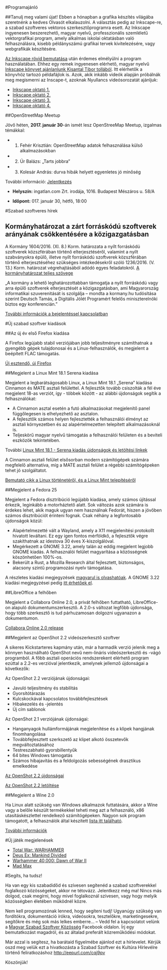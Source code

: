 #Programajánló

##Tanulj meg valami újat!
Ebben a hónapban a grafika készítés világába szeretnénk a kedves Olvasót elkalauzolni. A választás pedig az Inkscape-re, a szabad szoftveres vektoros szerkesztőprogramra esett.
Az Inkscape ingyenesen beszerezhető, magyar nyelvű, professzionális szemléletű vektorgrafikai program, amely alkalmas iskolai oktatásban való felhasználásra, kisebb példányszámú grafikai tervek kivitelezésére, vagy webgrafikák készítésére.

[Az Inkscape rövid bemutatása](http://inkscape.hu/az-inkscape-rol/) után érdemes elmélyülni a program használatában. Ehhez egy remek ingyenesen elérhető, magyar nyelvű [Inkscape könyvet ajánlanlunk Kisantal Tibor tollából](http://inkscape.hu/letoltesek/). Itt elérhetők a könyvhöz tartozó példafájlok is.
Azok, akik inkább videók alapján próbálnák meg megismerni az Inscape-t, azoknak Nyullancs videósorozatát ajánljuk:
* [Inkscape oktató 1.](https://www.youtube.com/watch?v=up3ttaS_62M)
* [Inkscape oktató 2.](https://www.youtube.com/watch?v=IaQOTfQtR-o)
* [Inkscape oktató 3.](https://www.youtube.com/watch?v=ytecUtrMMwo)
* [Inkscape oktató 4.](https://www.youtube.com/watch?v=K-J-MwNQQ9U)

##OpenStreetMap Meetup

Jövő héten, **2017. január 30**-án ismét lesz OpenStreeMap Meetup, izgalmas témákkal:

* 1. Fehér Krisztián: OpenStreetMap adatok felhasználása külső alkalmazásokban
* 2. Úr Balázs: „Tarts jobbra”
* 3. Kolesár András: durva hibák helyett egyenletes jó minőség

További információ: [Jelentkezés](https://www.meetup.com/OpenStreetMap-Hungary/events/236964572/)

* **Helyszín:** ingatlan.com Zrt. irodája, 1016. Budapest Mészáros u. 58/A

* **Időpont:** 017. január 30, hétfő, 18:00


#Szabad szoftveres hírek

## Kormányhatározat a zárt forráskódú szoftverek arányának csökkentésére a közigazgatásban
A Kormány 1604/2016. (XI. 8.) Korm. határozata a nyílt forráskódú szoftverek közszférában történő elterjesztéséről, valamint a nyílt szabványokra épülő, illetve nyílt forráskódú szoftverek közszférában történő elterjesztéséhez szükséges intézkedésekről szóló 1236/2016. (V. 13.) Korm. határozat végrehajtásából adódó egyes feladatokról.
[A kormányhatározat teljes szövege](https://linuxmint.hu/hir/2016/11/kormanyhatarozat-a-zart-forraskodu-szoftverek-aranyanak-csokkentesere-a-kozigazgatasban)

„A kormány a lehető leghatározottabban támogatja a nyílt forráskódú vagy arra épülő szoftverek elterjesztését a közigazgatásban, ami Magyarország informatikai szuverenitását is szolgálja – mondta a kormany.hu tudósítása szerint Deutsch Tamás, a Digitális Jólét Programért felelős miniszterelnöki biztos egy konferencián.”

[További információk a bejelentéssel kapcsolatban](https://itcafe.hu/hir/deutsch_nyilt_forras_kormany_nisz.html)


#Új szabad szoftver kiadások

##Az új év első Firefox kiadása

A Firefox legújabb stabil verziójában jobb teljesítményre számíthatnak a gyengébb gépek tulajdonosai és a Linux-felhasználók, és megjelent a beépített FLAC támogatás.

[Új esztendő, új Firefox](https://itcafe.hu/hir/mozilla_firefox_51.html)


##Megjelent a Linux Mint 18.1 Serena kiadása

Megjelent a legbarátságosabb Linux, a Linux Mint 18.1 „Serena” kiadása Cinnamon és MATE asztali felülettel. A fejlesztők tovább csiszolták a fél éve megjelent 18-as verziót, így - többek között - az alábbi újdonságok segítik a felhasználókat:
* A Cinnamon asztal esetén a futó alkalmazásokat megjelenítő panel függőlegesen is elhelyezhető az asztalon.
* A fejlesztők számos helyen fejlesztették a felhasználói élményt az asztali környezetben és az alapértelmezetten telepített alkalmazásoknál is.
* Teljeskörű magyar nyelvű támogatás a felhasználói felületen és a beviteli eszközök tekintetében.

További [Linux Mint 18.1 - Serena kiadás újdonságok és letöltési linkek](https://linuxmint.hu/hir/2016/12/megjelent-a-linux-mint-181-serena-cinnamon-es-mate-kiadasa)

A Cinnamon asztali felület elsősorban modern számítógépek számára megfelelő alternatíva, míg a MATE asztali felület a régebbi számítógépeken tehet jó szolgáltatot.

[Bemutató cikk a Linux történetéről, és a Linux Mint telepítéséről](https://linuxmint.hu/hir/2015/08/a-baratsagos-linux)

##Megjelent a Fedora 25

Megjelent a Fedora disztribúció legújabb kiadása, amely számos újítással érkezik, leginkább a motorháztető alatt. Sok változás azok számára is érdekes lehet, akik maguk ugyan nem használnak Fedorát, hiszen a jövőben számos disztribúciót érinteni fognak. Csak néhány a legfontosabb újdonságok közül:
* Alapértelmezetté vált a Wayland, amely a X11 megjelenítési protokollt hivatott leváltani. Ez egy igen fontos mérföldkő, a fejlesztők végre szakíthatnak az idestova 30 éves X-kiszolgálóval.
* Megérkezett a GNOME 3.22, amely talán az eddig megjelent legjobb GNOME kiadás. A felhasználói felület magyarítása a közösségnek köszönhetően 100%-os.
* Bekerült a Rust, a Mozilla Research által fejlesztett, biztonságos, alacsony szintű programozási nyelv támogatása.

A részletes kiadási megjegyzések [magyarul is olvashatóak](https://itcafe.hu/cikk/fedora_25_linux). A GNOME 3.22 kiadási megjegyzései pedig [itt érhetőek el](https://help.gnome.org/misc/release-notes/3.22/index.html.hu).

##LibreOffice a felhőben

Megjelent a Collabora Online 2.0, a privát felhőben futtatható, LibreOffice-on alapuló dokumentumszerkesztő. A 2.0-s változat legfőbb újdonsága, hogy több szerkesztő is tud párhuzamosan dolgozni ugyanazon a dokumentumon.

[Collabora Online 2.0 release](https://www.collaboraoffice.com/release-news/collabora-online-2-0-release/)


##Megjelent az OpenShot 2.2 videószerkesztő szoftver

A sikeres Kickstarteres kapmány után, már a harmadik verzió jelenik meg a könnyen használható OpenShot nevű nem-lináris videószerkesztő és -vágó programból. A főbb asztali operációs rendszerekent elérhető program ezúttal a 2.2-es verzióval jelentkezik, amelynek jellemző újdonságai a következők:

Az OpenShot 2.2 verziójának újdonságai:
* Javuló teljesítmény és stabilitás
* Gyorsítótárazás
* Kulcskockával kapcsolatos továbbfejlesztések
* Hibakezelés és -jelentés
* Új cím sablonok

Az OpenShot 2.1 verziójának újdonságai:
* Hanganyagok hullámformájának megjelenítése és a klipek hangjának finomhangolása
* Továbbfejlesztett szerkszető az klipet alkotó összetevők megváltoztatásához
* Testreszabható gyorsbillentyűk
* 64 bites Windows támogatás
* Számos hibajavítás és a feldolgozás sebességének drasztikus emelkedése

[Az OpenShot 2.2 újdonságai](https://itcafe.hu/hir/openshot_2_2.html)

[Az OpenShot 2.2 letöltése](http://openshot.org/download/)


##Megjelent a Wine 2.0

Ha Linux alatt szükség van Windows alkalmazok futtatására, akkor a Wine vagy a belőle készült termékekkel teheti meg azt a felhasználó, x86 utasításkészlettel rendelkező számítógépeken. Nagyon sok program támogatott, a felhasználók által készített [lista itt található](https://appdb.winehq.org/).

[További információk](https://linuxmint.hu/hir/2017/01/megjelent-a-wine-20)


#Új játék megjelenések

* [Total War: WARHAMMER](https://www.feralinteractive.com/en/linux-games/warhammertw/)
* [Deus Ex: Mankind Divided](https://www.feralinteractive.com/en/linux-games/deusexmd/story/)
* [Warhammer 40,000: Dawn of War II](http://www.feralinteractive.com/en/games/dawnofwar2)
* [Mad Max](https://www.feralinteractive.com/en/games/madmax)


#Segíts, ha tudsz!

Ha van egy kis szabadidőd és szívesen segítenéd a szabad szoftverekkel foglalkozó közösségeket, akkor ne tétovázz. Jelentkezz még ma! Nincs más dolgod, csak megírni, hogy mivel foglalkoznál szívesen, vagy hogy melyik közösségben életében működnél közre.

Nem kell programozónak lenned, hogy segíteni tudj! Ugyanúgy szükség van fordítókra, dokumentáció írókra, videósokra, tesztelőkre, marketingesekre, segítőkre és még sok más lelkes emberre... – Vedd fel a kapcsolatot velünk a [Magyar Szabad Szoftver Közösség](https://www.facebook.com/groups/szabadszoftver) Facebook oldalon. Írj egy bemutatkozást magadról, és az általad preferált közreműködési módokat.

Már azzal is segítesz, ha barátaid figyelmébe ajánlod ezt a hírlevelet. Kérjük oszd meg velük ezt a hivatkozásta a Szabad Szoftver és Kultúra Hírlevélre történő feliratkozáshoz http://eepurl.com/cqj9pv

Köszönjük!

